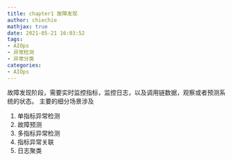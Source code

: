 ```yaml
---
title: chapter1 故障发现
author: chiechie
mathjax: true
date: 2021-05-21 16:03:52
tags:
- AIOps
- 异常检测
- 异常分类
categories: 
- AIOps
---
```



故障发现阶段，需要实时监控指标，监控日志，以及调用链数据，观察或者预测系统的状态。
主要的细分场景涉及
1. 单指标异常检测
2. 故障预测
3. 多指标异常检测
4. 指标异常关联
5. 日志聚类